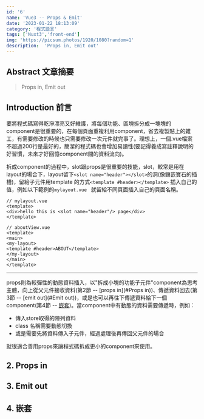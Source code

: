 ```yaml
---
id: '6'
name: 'Vue3 -- Props & Emit'
date: '2023-01-22 18:13:09'
category: '程式語言'
tags: ['Nuxt3','front-end']
img: 'https://picsum.photos/1920/1080?random=1'
description:  'Props in, Emit out'
---
```

## Abstract 文章摘要

> Props in, Emit out

## Introduction 前言

要將程式碼寫得乾淨漂亮又好維護，將每個功能、區塊拆分成一塊塊的component是很重要的，在每個頁面重複利用component，省去複製貼上的雜工，有需要修改的時候也只需要修改一次元件就完事了。理想上，一個.vue檔案不超過200行是最好的，簡潔的程式碼也會增加易讀性(要記得養成寫註釋說明的好習慣，未來才好回憶component間的資料流向)。

拆成component的過程中，slot跟props是很重要的技能，slot，較常是用在layout的場合下，layout留下`<slot name="header"></slot>`的洞(像鑲嵌寶石的插槽)，留給子元件用template 的方式`<template #header></template>` 插入自己的值，例如以下範例的`mylayout.vue ` 就留給不同頁面插入自己的頁面名稱。

```
// mylayout.vue
<template>
<div>hello this is <slot name="header"/> page</div>
</template>

// aboutView.vue
<template>
<main>
<my-layout>
<template #header>ABOUT</template>
</my-layout>
</main>
</template>
```

-----

props則為較彈性的動態資料插入，以"拆成小塊的功能子元件"component為思考主體，向上從父元件接收資料(第2節 -- [props in](#Props in))、傳遞資料回去(第3節 -- [emit out](#Emit out))，或是也可以再往下傳遞資料給下一個component(第4節 -- [嵌套](#嵌套))。當component中有動態的資料需要傳遞時，例如：

- 傳入store取得的陣列資料
- class 名稱需要動態切換
- 或是需要先將資料傳入子元件，經過處理後再傳回父元件的場合

就很適合善用props來讓程式碼拆成更小的component來使用。

## 2. Props in

## 3. Emit out

## 4. 嵌套
